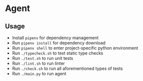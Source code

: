 # Agent
  
## Usage
- Install `pipenv` for dependency management  
- Run `pipenv install` for dependency download  
- Run `pipenv shell` to enter project-specific python environment  
- Run `./typecheck.sh` to test static type checks  
- Run `./test.sh` to run unit tests  
- Run `./lint.sh` to run linter
- Run `./check.sh` to run all aforementioned types of tests
- Run `./main.py` to run agent